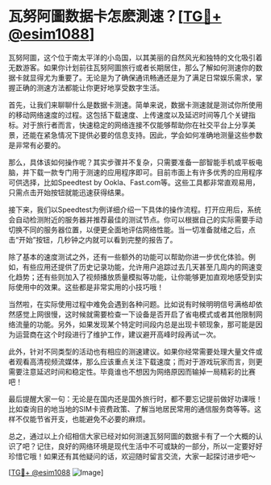 # 瓦努阿圖数据卡怎麽測速？[[TG💪+ @esim1088](https://t.me/s/esim1088)]

瓦努阿圖，这个位于南太平洋的小岛国，以其美丽的自然风光和独特的文化吸引着无数游客。如果你计划前往瓦努阿圖旅行或者长期居住，那么了解如何测速你的数据卡就显得尤为重要了。无论是为了确保通讯畅通还是为了满足日常娱乐需求，掌握正确的测速方法都能让你更好地享受数字生活。

首先，让我们来聊聊什么是数据卡测速。简单来说，数据卡测速就是测试你所使用的移动网络速度的过程。这包括下载速度、上传速度以及延迟时间等几个关键指标。对于旅行者而言，快速稳定的网络连接不仅能够帮助你在社交平台上分享美景，还能在紧急情况下提供必要的信息支持。因此，学会如何准确地测量这些参数是非常有必要的。

那么，具体该如何操作呢？其实步骤并不复杂，只需要准备一部智能手机或平板电脑，并下载一款专门用于测速的应用程序即可。目前市面上有许多优秀的应用程序可供选择，比如Speedtest by Ookla、Fast.com等。这些工具都非常直观易用，只需点击开始按钮就能迅速获得结果。

接下来，我们以Speedtest为例详细介绍一下具体的操作流程。打开应用后，系统会自动检测附近的服务器并推荐最佳的测试节点。你可以根据自己的实际需要手动切换不同的服务器位置，以便更全面地评估网络性能。当一切准备就绪之后，点击“开始”按钮，几秒钟之内就可以看到完整的报告了。

除了基本的速度测试之外，还有一些额外的功能可以帮助你进一步优化体验。例如，有些应用还提供了历史记录功能，允许用户追踪过去几天甚至几周内的网速变化趋势；还有些则加入了视频播放质量模拟等功能，让你能够更加直观地感受到实际使用中的效果。这些都是非常实用的小技巧哦！

当然啦，在实际使用过程中难免会遇到各种问题。比如说有时候明明信号满格却依然感觉上网很慢，这时候就需要检查一下设备是否开启了省电模式或者其他限制网络流量的功能。另外，如果发现某个特定时间段内总是出现卡顿现象，那可能是因为运营商在这个时段进行了维护工作，建议避开高峰时段再试一次。

此外，针对不同类型的活动也有相应的测速建议。如果你经常需要处理大量文件或者观看高清视频流媒体，那么应该重点关注下载速度；而对于游戏玩家而言，则更需要注意延迟时间和稳定性。毕竟谁也不想因为网络原因而输掉一局精彩的比赛吧！

最后提醒大家一句：无论是在国内还是国外旅行时，都不要忘记提前做好功课哦！比如查询目的地当地的SIM卡资费政策、了解当地居民常用的通信服务商等等。这样不仅能节省开支，也能避免不必要的麻烦。

总之，通过以上介绍相信大家已经对如何测速瓦努阿圖的数据卡有了一个大概的认识了吧？记住，良好的网络环境是现代生活中不可或缺的一部分，所以一定要好好珍惜它哦！如果还有其他疑问的话，欢迎随时留言交流，大家一起探讨进步吧～

[[TG💪+ @esim1088](https://t.me/s/esim1088) ![Image](https://i.postimg.cc/4NQfJmqS/Snipaste-2025-05-13-00-14-12.png)]